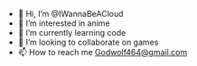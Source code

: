 - 👋 Hi, I’m @IWannaBeACloud
- 👀 I’m interested in anime
- 🌱 I’m currently learning code
- 💞️ I’m looking to collaborate on games
- 📫 How to reach me Godwolf464@gmail.com

<!---
IWannaBeACloud/IWannaBeACloud is a ✨ special ✨ repository because its `README.md` (this file) appears on your GitHub profile.
You can click the Preview link to take a look at your changes.
--->
